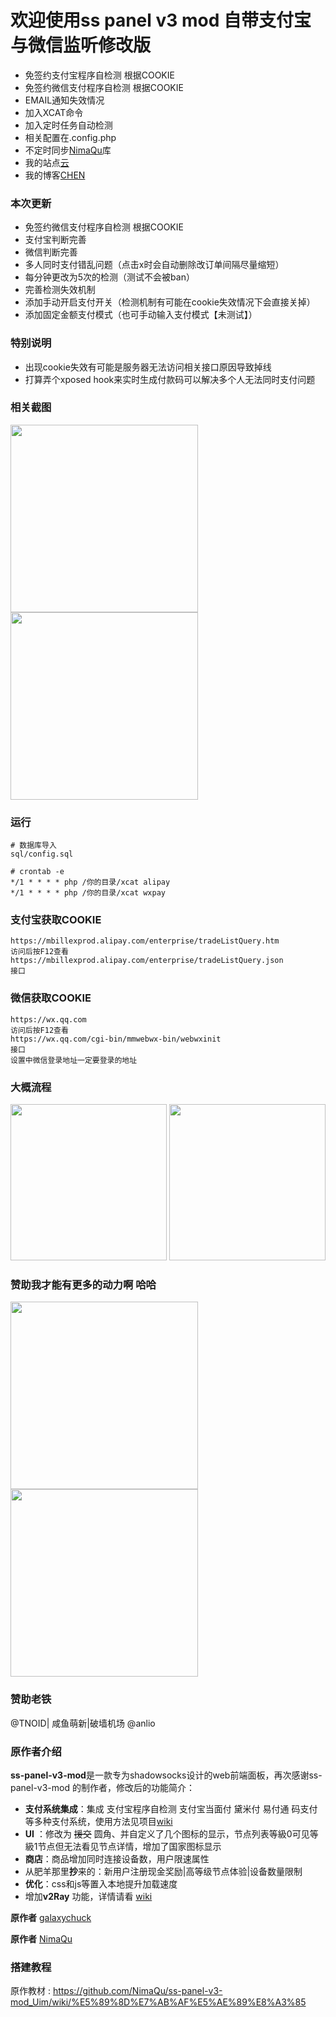 # 欢迎使用ss panel v3 mod 自带支付宝与微信监听修改版

- 免签约支付宝程序自检测 根据COOKIE
- 免签约微信支付程序自检测 根据COOKIE
- EMAIL通知失效情况
- 加入XCAT命令
- 加入定时任务自动检测
- 相关配置在.config.php
- 不定时同步[NimaQu](https://github.com/NimaQu/ss-panel-v3-mod_Uim)库
- 我的站点[云](http://yun.9in.info)
- 我的博客[CHEN](http://9in.info)
### 本次更新
- 免签约微信支付程序自检测 根据COOKIE
- 支付宝判断完善
- 微信判断完善
- 多人同时支付错乱问题（点击x时会自动删除改订单间隔尽量缩短）
- 每分钟更改为5次的检测（测试不会被ban）
- 完善检测失效机制
- 添加手动开启支付开关（检测机制有可能在cookie失效情况下会直接关掉）
- 添加固定金额支付模式（也可手动输入支付模式【未测试】）

### 特别说明
- 出现cookie失效有可能是服务器无法访问相关接口原因导致掉线
- 打算弄个xposed hook来实时生成付款码可以解决多个人无法同时支付问题

### 相关截图
<img src="http://ww1.sinaimg.cn/large/006v0omggy1fvgz36p0ckj30u02kck43.jpg" width="300"/>
<img src="http://ww1.sinaimg.cn/large/006v0omggy1fvgzmfn25pj30u02xodt6.jpg" width="300"/>

### 运行
    # 数据库导入
    sql/config.sql

    # crontab -e
    */1 * * * * php /你的目录/xcat alipay
    */1 * * * * php /你的目录/xcat wxpay

### 支付宝获取COOKIE
    https://mbillexprod.alipay.com/enterprise/tradeListQuery.htm
    访问后按F12查看
    https://mbillexprod.alipay.com/enterprise/tradeListQuery.json
    接口
    
### 微信获取COOKIE
    https://wx.qq.com
    访问后按F12查看
    https://wx.qq.com/cgi-bin/mmwebwx-bin/webwxinit
    接口
    设置中微信登录地址一定要登录的地址

### 大概流程
<img src="http://ww1.sinaimg.cn/large/006v0omggy1fv6sq3h0dfg308s0fnx6s.gif" width="250"/>
<img src="http://ww1.sinaimg.cn/large/006v0omggy1fvgyx8bf97g304p08cb2a.gif" width="250"/>

### 赞助我才能有更多的动力啊 哈哈
<img src="http://ww1.sinaimg.cn/large/006v0omggy1fvgzvir0aij30q913t406.jpg" width="300"/>
<img src="http://ww1.sinaimg.cn/large/006v0omggy1fvgzwth0dvj30u715fwgz.jpg" width="300"/>

### 赞助老铁
@TNOID| 咸鱼萌新|破墙机场 @anlio 

### 原作者介绍

**ss-panel-v3-mod**是一款专为shadowsocks设计的web前端面板，再次感谢ss-panel-v3-mod 的制作者，修改后的功能简介：

- **支付系统集成**：集成 支付宝程序自检测 支付宝当面付 黛米付 易付通 码支付等多种支付系统，使用方法见项目[wiki](https://github.com/NimaQu/ss-panel-v3-mod_Uim/wiki/)
- **UI** ：修改为 ~~援交~~ 圆角、并自定义了几个图标的显示，节点列表等級0可见等級1节点但无法看见节点详情，增加了国家图标显示
- **商店**：商品增加同时连接设备数，用户限速属性
- 从肥羊那里**抄**来的：新用户注册现金奖励|高等级节点体验|设备数量限制
- **优化**：css和js等置入本地提升加载速度
- 增加**v2Ray** 功能，详情请看 [wiki](https://github.com/NimaQu/ss-panel-v3-mod_Uim/wiki/V2Ray-%E5%AF%B9%E6%8E%A5%E6%95%99%E7%A8%8B)

**原作者** [galaxychuck](https://github.com/galaxychuck)

**原作者** [NimaQu](https://github.com/NimaQu/ss-panel-v3-mod_Uim)

### 搭建教程

原作教材 : https://github.com/NimaQu/ss-panel-v3-mod_Uim/wiki/%E5%89%8D%E7%AB%AF%E5%AE%89%E8%A3%85